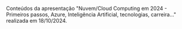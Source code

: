  Conteúdos da apresentação "Nuvem/Cloud Computing em 2024 - Primeiros passos, Azure, Inteligência Artificial, tecnologias, carreira..." realizada em 18/10/2024.
